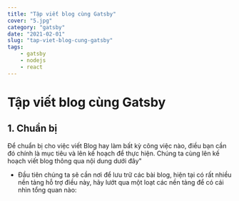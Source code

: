 ```yaml
---
title: "Tập viết blog cùng Gatsby"
cover: "5.jpg"
category: "gatsby"
date: "2021-02-01"
slug: "tap-viet-blog-cung-gatsby"
tags:
    - gatsby
    - nodejs
    - react
---
```

# Tập viết blog cùng Gatsby
## 1. Chuẩn bị

Để chuẩn bị cho việc viết Blog hay làm bất kỳ công việc nào,
 điều bạn cần đó chính là mục tiêu và lên kế hoạch để thực hiện.
 Chúng ta cùng lên kế hoạch viết blog thông qua nội dung dưới đây"


- Đầu tiên chúng ta sẽ cần nơi để lưu trữ các bài blog,
hiện tại có rất nhiều nền tảng hỗ trợ điều này, hãy lướt qua một loạt
các nền tảng để có cái nhìn tổng quan nào:
